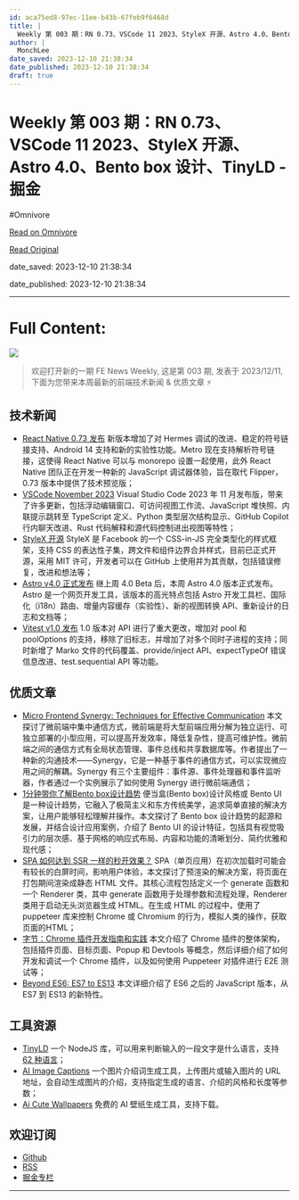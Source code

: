 ```yaml
---
id: aca75ed8-97ec-11ee-b43b-67feb9f6468d
title: |
  Weekly 第 003 期：RN 0.73、VSCode 11 2023、StyleX 开源、Astro 4.0、Bento box 设计、TinyLD - 掘金
author: |
  MonchLee
date_saved: 2023-12-10 21:38:34
date_published: 2023-12-10 21:38:34
draft: true
---
```


# Weekly 第 003 期：RN 0.73、VSCode 11 2023、StyleX 开源、Astro 4.0、Bento box 设计、TinyLD - 掘金
#Omnivore

[Read on Omnivore](https://omnivore.app/me/weekly-003-rn-0-73-vs-code-11-2023-style-x-astro-4-0-bento-box-t-18c57841fc6)

[Read Original](https://juejin.cn/post/7310829625784533011)

date_saved: 2023-12-10 21:38:34

date_published: 2023-12-10 21:38:34

--- 

# Full Content: 

![](https://proxy-prod.omnivore-image-cache.app/500x0,sD4isB7_667WxRLE_yon4_bvrQ2g_BRS8vPSKvlc4DHI/https://p3-juejin.byteimg.com/tos-cn-i-k3u1fbpfcp/f1d90221911c40f485c0fe8ae5eb1711~tplv-k3u1fbpfcp-jj-mark:3024:0:0:0:q75.awebp#?w=1280&h=853&s=287522&e=webp&b=d0e0e2)

> 欢迎打开新的一期 FE News Weekly, 这是第 003 期, 发表于 2023/12/11, 下面为您带来本周最新的前端技术新闻 & 优质文章 ⚡️

## 技术新闻

* [React Native 0.73 发布](https://link.juejin.cn/?target=https%3A%2F%2Freactnative.dev%2Fblog%2F2023%2F12%2F06%2F0.73-debugging-improvements-stable-symlinks "https://reactnative.dev/blog/2023/12/06/0.73-debugging-improvements-stable-symlinks") 新版本增加了对 Hermes 调试的改进、稳定的符号链接支持、Android 14 支持和新的实验性功能。Metro 现在支持解析符号链接，这使得 React Native 可以与 monorepo 设置一起使用，此外 React Native 团队正在开发一种新的 JavaScript 调试器体验，旨在取代 Flipper，0.73 版本中提供了技术预览版；
* [VSCode November 2023](https://link.juejin.cn/?target=https%3A%2F%2Fcode.visualstudio.com%2Fupdates%2Fv1%5F85 "https://code.visualstudio.com/updates/v1_85") Visual Studio Code 2023 年 11 月发布版，带来了许多更新，包括浮动编辑窗口、可访问视图工作流、JavaScript 堆快照、内联提示跳转至 TypeScript 定义、Python 类型层次结构显示、GitHub Copilot 行内聊天改进、Rust 代码解释和源代码控制进出视图等特性；
* [StyleX 开源](https://link.juejin.cn/?target=https%3A%2F%2Fstylexjs.com%2Fblog%2Fintroducing-stylex%2F "https://stylexjs.com/blog/introducing-stylex/") StyleX 是 Facebook 的一个 CSS-in-JS 完全类型化的样式框架，支持 CSS 的表达性子集，跨文件和组件边界合并样式，目前已正式开源，采用 MIT 许可，开发者可以在 GitHub 上使用并为其贡献，包括错误修复，改进和想法等；
* [Astro v4.0 正式发布](https://link.juejin.cn/?target=https%3A%2F%2Fastro.build%2Fblog%2Fastro-4%2F "https://astro.build/blog/astro-4/") 继上周 4.0 Beta 后，本周 Astro 4.0 版本正式发布。Astro 是一个网页开发工具，该版本的高光特点包括 Astro 开发工具栏、国际化（i18n）路由、增量内容缓存（实验性）、新的视图转换 API、重新设计的日志和文档等；
* [Vitest v1.0 发布](https://link.juejin.cn/?target=https%3A%2F%2Fgithub.com%2Fvitest-dev%2Fvitest%2Freleases%2Ftag%2Fv1.0.0 "https://github.com/vitest-dev/vitest/releases/tag/v1.0.0") 1.0 版本对 API 进行了重大更改，增加对 pool 和 poolOptions 的支持，移除了旧标志，并增加了对多个同时子进程的支持；同时新增了 Marko 文件的代码覆盖、provide/inject API、expectTypeOf 错误信息改进、test.sequential API 等功能。

## 优质文章

* [Micro Frontend Synergy: Techniques for Effective Communication](https://link.juejin.cn/?target=https%3A%2F%2Fmedium.com%2F%40rk-tech%2Fmicro-frontend-synergy-techniques-for-effective-communication-97df104931ed "https://medium.com/@rk-tech/micro-frontend-synergy-techniques-for-effective-communication-97df104931ed") 本文探讨了微前端中集中通信方式，微前端是将大型前端应用分解为独立运行、可独立部署的小型应用，可以提高开发效率，降低复杂性，提高可维护性。微前端之间的通信方式有全局状态管理、事件总线和共享数据库等。作者提出了一种新的沟通技术——Synergy，它是一种基于事件的通信方式，可以实现微应用之间的解耦。Synergy 有三个主要组件：事件源、事件处理器和事件监听器，作者通过一个实例展示了如何使用 Synergy 进行微前端通信；
* [1分钟带你了解Bento box设计趋势](https://link.juejin.cn/?target=https%3A%2F%2Fmp.weixin.qq.com%2Fs%2FpXePIwnERlZSUSHqNO%5FGFQ "https://mp.weixin.qq.com/s/pXePIwnERlZSUSHqNO_GFQ") 便当盒(Bento box)设计风格或 Bento UI 是一种设计趋势，它融入了极简主义和东方传统美学，追求简单直接的解决方案，让用户能够轻松理解并操作。本文探讨了 Bento box 设计趋势的起源和发展，并结合设计应用案例，介绍了 Bento UI 的设计特征，包括具有视觉吸引力的层次感、基于网格的响应式布局、内容和功能的清晰划分、简约优雅和现代感；
* [SPA 如何达到 SSR 一样的秒开效果？](https://link.juejin.cn/?target=https%3A%2F%2Fmp.weixin.qq.com%2Fs%2FEsriwdyM2zLK7qmshDFMVw "https://mp.weixin.qq.com/s/EsriwdyM2zLK7qmshDFMVw") SPA（单页应用）在初次加载时可能会有较长的白屏时间，影响用户体验，本文探讨了预渲染的解决方案，将页面在打包期间渲染成静态 HTML 文件。其核心流程包括定义一个 generate 函数和一个 Renderer 类，其中 generate 函数用于处理参数和流程处理，Renderer 类用于启动无头浏览器生成 HTML。在生成 HTML 的过程中，使用了 puppeteer 库来控制 Chrome 或 Chromium 的行为，模拟人类的操作，获取页面的HTML；
* [字节：Chrome 插件开发指南和实践](https://link.juejin.cn/?target=https%3A%2F%2Fmp.weixin.qq.com%2Fs%2FqPeZZPwUGX2eRi4Q1AGfcw "https://mp.weixin.qq.com/s/qPeZZPwUGX2eRi4Q1AGfcw") 本文介绍了 Chrome 插件的整体架构，包括插件页面、目标页面、Popup 和 Devtools 等概念，然后详细介绍了如何开发和调试一个 Chrome 插件，以及如何使用 Puppeteer 对插件进行 E2E 测试等；
* [Beyond ES6: ES7 to ES13](https://link.juejin.cn/?target=https%3A%2F%2Frahuulmiishra.medium.com%2Fbeyond-es6-es7-to-es13-3f98f6202fd2 "https://rahuulmiishra.medium.com/beyond-es6-es7-to-es13-3f98f6202fd2") 本文详细介绍了 ES6 之后的 JavaScript 版本，从 ES7 到 ES13 的新特性。

## 工具资源

* [TinyLD](https://link.juejin.cn/?target=https%3A%2F%2Fgithub.com%2Fkomodojp%2Ftinyld "https://github.com/komodojp/tinyld") 一个 NodeJS 库，可以用来判断输入的一段文字是什么语言，支持 [62 种语言](https://link.juejin.cn/?target=https%3A%2F%2Fgithub.com%2Fkomodojp%2Ftinyld%2Fblob%2Fdevelop%2Fdocs%2Flangs.md "https://github.com/komodojp/tinyld/blob/develop/docs/langs.md")；
* [AI Image Captions](https://link.juejin.cn/?target=https%3A%2F%2Ffelix.link%2Fapps%2Fcaptions "https://felix.link/apps/captions") 一个图片介绍词生成工具，上传图片或输入图片的 URL 地址，会自动生成图片的介绍，支持指定生成的语言、介绍的风格和长度等参数；
* [Ai Cute Wallpapers](https://link.juejin.cn/?target=https%3A%2F%2Faicutewallpapers.com%2F "https://aicutewallpapers.com/") 免费的 AI 壁纸生成工具，支持下载。

## 欢迎订阅

* [Github](https://link.juejin.cn/?target=https%3A%2F%2Fgithub.com%2Fcampcc%2Fweekly "https://github.com/campcc/weekly")
* [RSS](https://link.juejin.cn/?target=https%3A%2F%2Fcampcc.github.io%2Fweekly%2Fpublic%2Frss.xml "https://campcc.github.io/weekly/public/rss.xml")
* [掘金专栏](https://juejin.cn/column/7304558952179023908 "https://juejin.cn/column/7304558952179023908")

---

